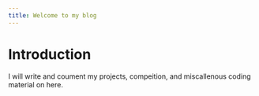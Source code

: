 ```yaml
---
title: Welcome to my blog
---
```


# Introduction

I will write and coument my projects, compeition, and miscallenous coding material on here.
